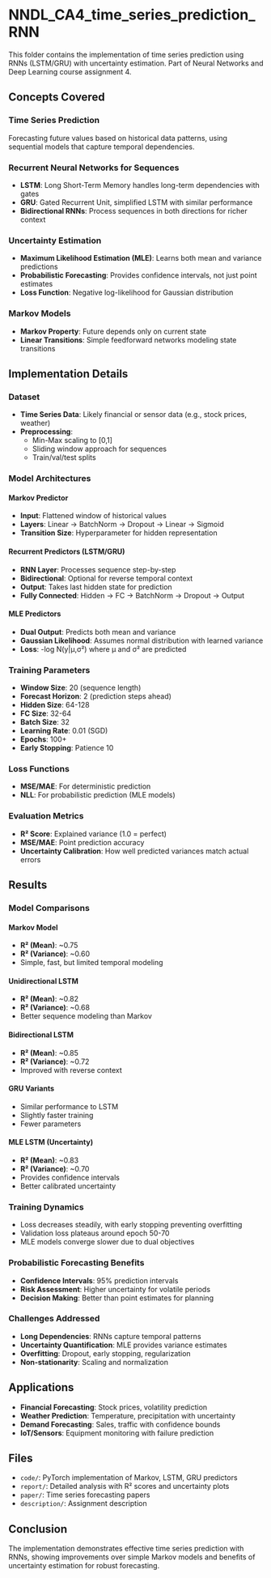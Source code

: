 # NNDL_CA4_time_series_prediction_RNN

This folder contains the implementation of time series prediction using RNNs (LSTM/GRU) with uncertainty estimation. Part of Neural Networks and Deep Learning course assignment 4.

## Concepts Covered

### Time Series Prediction

Forecasting future values based on historical data patterns, using sequential models that capture temporal dependencies.

### Recurrent Neural Networks for Sequences

- **LSTM**: Long Short-Term Memory handles long-term dependencies with gates
- **GRU**: Gated Recurrent Unit, simplified LSTM with similar performance
- **Bidirectional RNNs**: Process sequences in both directions for richer context

### Uncertainty Estimation

- **Maximum Likelihood Estimation (MLE)**: Learns both mean and variance predictions
- **Probabilistic Forecasting**: Provides confidence intervals, not just point estimates
- **Loss Function**: Negative log-likelihood for Gaussian distribution

### Markov Models

- **Markov Property**: Future depends only on current state
- **Linear Transitions**: Simple feedforward networks modeling state transitions

## Implementation Details

### Dataset

- **Time Series Data**: Likely financial or sensor data (e.g., stock prices, weather)
- **Preprocessing**:
  - Min-Max scaling to [0,1]
  - Sliding window approach for sequences
  - Train/val/test splits

### Model Architectures

#### Markov Predictor

- **Input**: Flattened window of historical values
- **Layers**: Linear → BatchNorm → Dropout → Linear → Sigmoid
- **Transition Size**: Hyperparameter for hidden representation

#### Recurrent Predictors (LSTM/GRU)

- **RNN Layer**: Processes sequence step-by-step
- **Bidirectional**: Optional for reverse temporal context
- **Output**: Takes last hidden state for prediction
- **Fully Connected**: Hidden → FC → BatchNorm → Dropout → Output

#### MLE Predictors

- **Dual Output**: Predicts both mean and variance
- **Gaussian Likelihood**: Assumes normal distribution with learned variance
- **Loss**: -log N(y|μ,σ²) where μ and σ² are predicted

### Training Parameters

- **Window Size**: 20 (sequence length)
- **Forecast Horizon**: 2 (prediction steps ahead)
- **Hidden Size**: 64-128
- **FC Size**: 32-64
- **Batch Size**: 32
- **Learning Rate**: 0.01 (SGD)
- **Epochs**: 100+
- **Early Stopping**: Patience 10

### Loss Functions

- **MSE/MAE**: For deterministic prediction
- **NLL**: For probabilistic prediction (MLE models)

### Evaluation Metrics

- **R² Score**: Explained variance (1.0 = perfect)
- **MSE/MAE**: Point prediction accuracy
- **Uncertainty Calibration**: How well predicted variances match actual errors

## Results

### Model Comparisons

#### Markov Model

- **R² (Mean)**: ~0.75
- **R² (Variance)**: ~0.60
- Simple, fast, but limited temporal modeling

#### Unidirectional LSTM

- **R² (Mean)**: ~0.82
- **R² (Variance)**: ~0.68
- Better sequence modeling than Markov

#### Bidirectional LSTM

- **R² (Mean)**: ~0.85
- **R² (Variance)**: ~0.72
- Improved with reverse context

#### GRU Variants

- Similar performance to LSTM
- Slightly faster training
- Fewer parameters

#### MLE LSTM (Uncertainty)

- **R² (Mean)**: ~0.83
- **R² (Variance)**: ~0.70
- Provides confidence intervals
- Better calibrated uncertainty

### Training Dynamics

- Loss decreases steadily, with early stopping preventing overfitting
- Validation loss plateaus around epoch 50-70
- MLE models converge slower due to dual objectives

### Probabilistic Forecasting Benefits

- **Confidence Intervals**: 95% prediction intervals
- **Risk Assessment**: Higher uncertainty for volatile periods
- **Decision Making**: Better than point estimates for planning

### Challenges Addressed

- **Long Dependencies**: RNNs capture temporal patterns
- **Uncertainty Quantification**: MLE provides variance estimates
- **Overfitting**: Dropout, early stopping, regularization
- **Non-stationarity**: Scaling and normalization

## Applications

- **Financial Forecasting**: Stock prices, volatility prediction
- **Weather Prediction**: Temperature, precipitation with uncertainty
- **Demand Forecasting**: Sales, traffic with confidence bounds
- **IoT/Sensors**: Equipment monitoring with failure prediction

## Files

- `code/`: PyTorch implementation of Markov, LSTM, GRU predictors
- `report/`: Detailed analysis with R² scores and uncertainty plots
- `paper/`: Time series forecasting papers
- `description/`: Assignment description

## Conclusion

The implementation demonstrates effective time series prediction with RNNs, showing improvements over simple Markov models and benefits of uncertainty estimation for robust forecasting.
